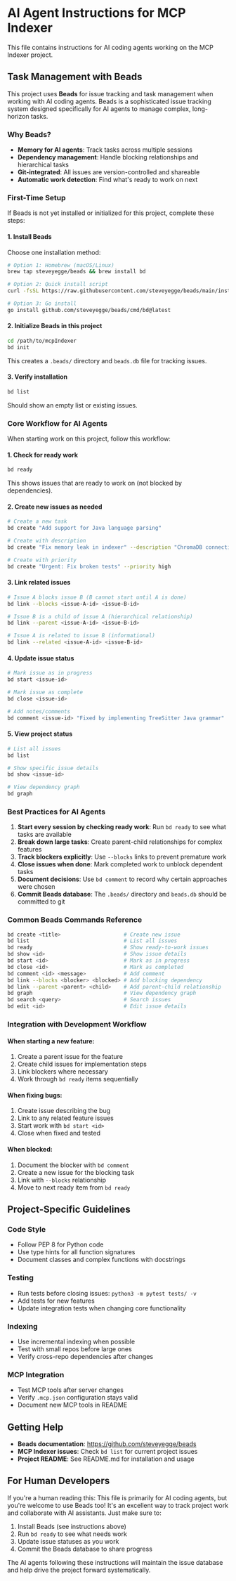 # AI Agent Instructions for MCP Indexer

This file contains instructions for AI coding agents working on the MCP Indexer project.

## Task Management with Beads

This project uses **Beads** for issue tracking and task management when working with AI coding agents. Beads is a sophisticated issue tracking system designed specifically for AI agents to manage complex, long-horizon tasks.

### Why Beads?

- **Memory for AI agents**: Track tasks across multiple sessions
- **Dependency management**: Handle blocking relationships and hierarchical tasks
- **Git-integrated**: All issues are version-controlled and shareable
- **Automatic work detection**: Find what's ready to work on next

### First-Time Setup

If Beads is not yet installed or initialized for this project, complete these steps:

#### 1. Install Beads

Choose one installation method:

```bash
# Option 1: Homebrew (macOS/Linux)
brew tap steveyegge/beads && brew install bd

# Option 2: Quick install script
curl -fsSL https://raw.githubusercontent.com/steveyegge/beads/main/install.sh | bash

# Option 3: Go install
go install github.com/steveyegge/beads/cmd/bd@latest
```

#### 2. Initialize Beads in this project

```bash
cd /path/to/mcpIndexer
bd init
```

This creates a `.beads/` directory and `beads.db` file for tracking issues.

#### 3. Verify installation

```bash
bd list
```

Should show an empty list or existing issues.

### Core Workflow for AI Agents

When starting work on this project, follow this workflow:

#### 1. Check for ready work

```bash
bd ready
```

This shows issues that are ready to work on (not blocked by dependencies).

#### 2. Create new issues as needed

```bash
# Create a new task
bd create "Add support for Java language parsing"

# Create with description
bd create "Fix memory leak in indexer" --description "ChromaDB connections not being closed properly"

# Create with priority
bd create "Urgent: Fix broken tests" --priority high
```

#### 3. Link related issues

```bash
# Issue A blocks issue B (B cannot start until A is done)
bd link --blocks <issue-A-id> <issue-B-id>

# Issue B is a child of issue A (hierarchical relationship)
bd link --parent <issue-A-id> <issue-B-id>

# Issue A is related to issue B (informational)
bd link --related <issue-A-id> <issue-B-id>
```

#### 4. Update issue status

```bash
# Mark issue as in progress
bd start <issue-id>

# Mark issue as complete
bd close <issue-id>

# Add notes/comments
bd comment <issue-id> "Fixed by implementing TreeSitter Java grammar"
```

#### 5. View project status

```bash
# List all issues
bd list

# Show specific issue details
bd show <issue-id>

# View dependency graph
bd graph
```

### Best Practices for AI Agents

1. **Start every session by checking ready work**: Run `bd ready` to see what tasks are available
2. **Break down large tasks**: Create parent-child relationships for complex features
3. **Track blockers explicitly**: Use `--blocks` links to prevent premature work
4. **Close issues when done**: Mark completed work to unblock dependent tasks
5. **Document decisions**: Use `bd comment` to record why certain approaches were chosen
6. **Commit Beads database**: The `.beads/` directory and `beads.db` should be committed to git

### Common Beads Commands Reference

```bash
bd create <title>                    # Create new issue
bd list                              # List all issues
bd ready                             # Show ready-to-work issues
bd show <id>                         # Show issue details
bd start <id>                        # Mark as in progress
bd close <id>                        # Mark as completed
bd comment <id> <message>            # Add comment
bd link --blocks <blocker> <blocked> # Add blocking dependency
bd link --parent <parent> <child>    # Add parent-child relationship
bd graph                             # View dependency graph
bd search <query>                    # Search issues
bd edit <id>                         # Edit issue details
```

### Integration with Development Workflow

#### When starting a new feature:

1. Create a parent issue for the feature
2. Create child issues for implementation steps
3. Link blockers where necessary
4. Work through `bd ready` items sequentially

#### When fixing bugs:

1. Create issue describing the bug
2. Link to any related feature issues
3. Start work with `bd start <id>`
4. Close when fixed and tested

#### When blocked:

1. Document the blocker with `bd comment`
2. Create a new issue for the blocking task
3. Link with `--blocks` relationship
4. Move to next ready item from `bd ready`

## Project-Specific Guidelines

### Code Style

- Follow PEP 8 for Python code
- Use type hints for all function signatures
- Document classes and complex functions with docstrings

### Testing

- Run tests before closing issues: `python3 -m pytest tests/ -v`
- Add tests for new features
- Update integration tests when changing core functionality

### Indexing

- Use incremental indexing when possible
- Test with small repos before large ones
- Verify cross-repo dependencies after changes

### MCP Integration

- Test MCP tools after server changes
- Verify `.mcp.json` configuration stays valid
- Document new MCP tools in README

## Getting Help

- **Beads documentation**: https://github.com/steveyegge/beads
- **MCP Indexer issues**: Check `bd list` for current project issues
- **Project README**: See README.md for installation and usage

## For Human Developers

If you're a human reading this: This file is primarily for AI coding agents, but you're welcome to use Beads too! It's an excellent way to track project work and collaborate with AI assistants. Just make sure to:

1. Install Beads (see instructions above)
2. Run `bd ready` to see what needs work
3. Update issue statuses as you work
4. Commit the Beads database to share progress

The AI agents following these instructions will maintain the issue database and help drive the project forward systematically.
